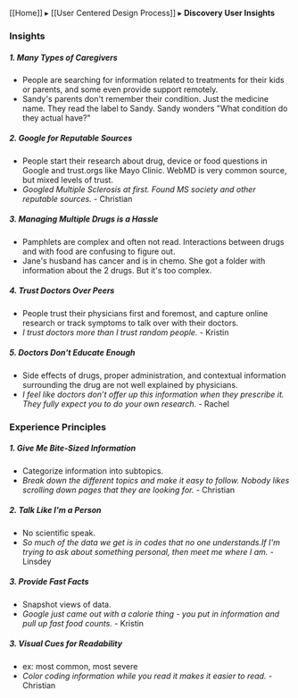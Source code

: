 [[Home]] ▸ [[User Centered Design Process]] ▸ **Discovery User Insights**

### Insights

##### 1. Many Types of Caregivers
* People are searching for information related to treatments for their kids or parents, and some even provide support remotely.
* Sandy's parents don't remember their condition. Just the medicine name. They read the label to Sandy. Sandy wonders "What condition do they actual have?"

##### 2. Google for Reputable Sources
* People start their research about drug, device or food questions in Google and trust.orgs like Mayo Clinic. WebMD is very common source, but mixed levels of trust.
* _Googled Multiple Sclerosis at first. Found MS society and other reputable sources._ - Christian

##### 3. Managing Multiple Drugs is a Hassle
* Pamphlets are complex and often not read. Interactions between drugs and with food are confusing to figure out.
* Jane's husband has cancer and is in chemo. She got a folder with information about the 2 drugs. But it's too complex. 

##### 4. Trust Doctors Over Peers
* People trust their physicians first and foremost, and capture online research or track symptoms to talk over with their doctors.
* _I trust doctors more than I trust random people._ - Kristin

##### 5. Doctors Don't Educate Enough
* Side effects of drugs, proper administration, and contextual information surrounding the drug are not well explained by physicians.
* _I feel like doctors don’t offer up this information when they prescribe it. They fully expect you to do your own research._ - Rachel

### Experience Principles

##### 1. Give Me Bite-Sized Information
* Categorize information into subtopics.
* _Break down the different topics and make it easy to follow. Nobody likes scrolling down pages that they are looking for._ - Christian

##### 2. Talk Like I'm a Person
* No scientific speak.
* _So much of the data we get is in codes that no one understands.If I'm trying to ask about something personal, then meet me where I am._ - Linsdey

##### 3. Provide Fast Facts
* Snapshot views of data.
* _Google just came out with a calorie thing - you put in information and pull up fast food counts._ - Kristin

##### 3. Visual Cues for Readability
* ex: most common, most severe
* _Color coding information while you read it makes it easier to read._ - Christian